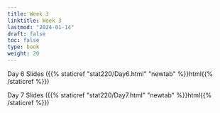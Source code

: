 ```yaml
---
title: Week 3 
linktitle: Week 3
lastmod: "2024-01-14"
draft: false  
toc: false  
type: book  
weight: 20
---
```



Day 6 Slides ({{% staticref "stat220/Day6.html" "newtab" %}}html{{% /staticref %}})

Day 7 Slides ({{% staticref "stat220/Day7.html" "newtab" %}}html{{% /staticref %}})
